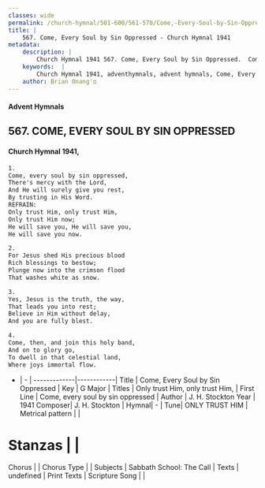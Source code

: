 ```yaml
---
classes: wide
permalink: /church-hymnal/501-600/561-570/Come,-Every-Soul-by-Sin-Oppressed/
title: |
    567. Come, Every Soul by Sin Oppressed - Church Hymnal 1941
metadata:
    description: |
        Church Hymnal 1941 567. Come, Every Soul by Sin Oppressed.  Come, every soul by sin oppressed,  There's mercy with the Lord,  And He will surely give you rest,  By trusting in His Word.  
    keywords:  |
        Church Hymnal 1941, adventhymnals, advent hymnals, Come, Every Soul by Sin Oppressed, Come, every soul by sin oppressed . Only trust Him, only trust Him, 
    author: Brian Onang'o
---
```


#### Advent Hymnals
## 567. COME, EVERY SOUL BY SIN OPPRESSED
####  Church Hymnal 1941,

```txt
1.
Come, every soul by sin oppressed, 
There's mercy with the Lord, 
And He will surely give you rest, 
By trusting in His Word. 
REFRAIN:
Only trust Him, only trust Him, 
Only trust Him now; 
He will save you, He will save you, 
He will save you now. 

2.
For Jesus shed His precious blood 
Rich blessings to bestow; 
Plunge now into the crimson flood 
That washes white as snow. 

3.
Yes, Jesus is the truth, the way, 
That leads you into rest; 
Believe in Him without delay, 
And you are fully blest. 

4.
Come, then, and join this holy band, 
And on to glory go, 
To dwell in that celestial land, 
Where joys immortal flow.

```

- |   -  |
-------------|------------|
Title | Come, Every Soul by Sin Oppressed |
Key | G Major |
Titles | Only trust Him, only trust Him,  |
First Line | Come, every soul by sin oppressed  |
Author | J. H. Stockton
Year | 1941
Composer| J. H. Stockton |
Hymnal|  - |
Tune| ONLY TRUST HIM |
Metrical pattern | |
# Stanzas |  |
Chorus |  |
Chorus Type |  |
Subjects | Sabbath School: The Call |
Texts | undefined |
Print Texts | 
Scripture Song |  |
    
